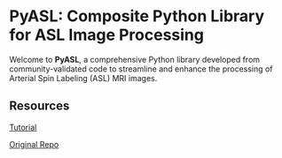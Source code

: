 # PyASL: Composite Python Library for ASL Image Processing
Welcome to **PyASL**, a comprehensive Python library developed from community-validated code to streamline and enhance the processing of Arterial Spin Labeling (ASL) MRI images.



## Resources
[Tutorial](https://github.com/Trico01/pyasl/wiki/Tutorials)

[Original Repo](https://github.com/Trico01/PyASL)

